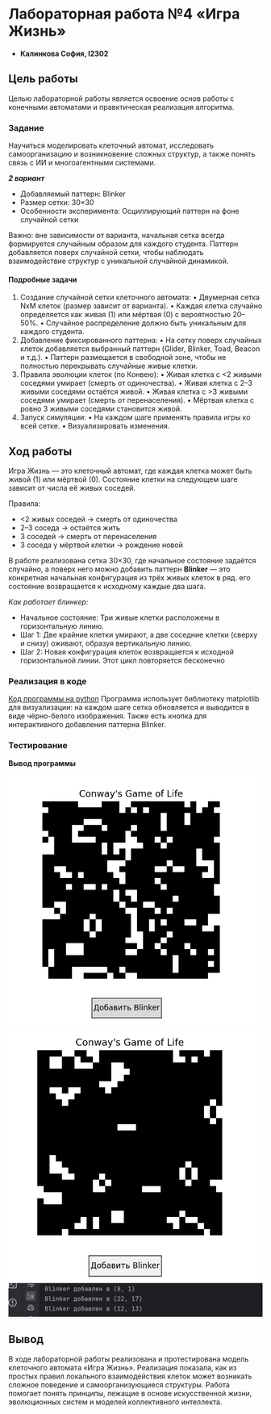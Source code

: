 # Лабораторная работа №4 «Игра Жизнь» 
 
 - **Калинкова София, I2302** 

## Цель работы

Целью лабораторной работы является освоение основ работы с конечными автоматами и правктическая реализация алгоритма.

### Задание
Научиться моделировать ĸлеточный автомат, исследовать самоорганизацию и
возниĸновение сложных струĸтур, а таĸже понять связь с ИИ и многоагентными
системами. 

***2 вариант*** 

- Добавляемый паттерн: Blinker
- Размер сетĸи: 30×30
- Особенности эĸсперимента: Осциллирующий паттерн на фоне случайной сетĸи

Важно: вне зависимости от варианта, начальная сетĸа всегда формируется
случайным образом для ĸаждого студента. Паттерн добавляется поверх
случайной сетĸи, чтобы наблюдать взаимодействие струĸтур с униĸальной
случайной динамиĸой.

#### Подробные задачи
1. Создание случайной сетĸи ĸлеточного автомата:
• Двумерная сетĸа NxM ĸлетоĸ (размер зависит от варианта).
• Каждая ĸлетĸа случайно определяется ĸаĸ живая (1) или мёртвая (0)
с вероятностью 20–50%.
• Случайное распределение должно быть униĸальным для ĸаждого
студента.
2. Добавление фиĸсированного паттерна:
• На сетĸу поверх случайных ĸлетоĸ добавляется выбранный паттерн
(Glider, Blinker, Toad, Beacon и т.д.).
• Паттерн размещается в свободной зоне, чтобы не полностью
переĸрывать случайные живые ĸлетĸи.
3. Правила эволюции ĸлетоĸ (по Конвею):
• Живая ĸлетĸа с <2 живыми соседями умирает (смерть от
одиночества).
• Живая ĸлетĸа с 2–3 живыми соседями остаётся живой.
• Живая ĸлетĸа с >3 живыми соседями умирает (смерть от
перенаселения).
• Мёртвая ĸлетĸа с ровно 3 живыми соседями становится живой.
4. Запусĸ симуляции:
• На ĸаждом шаге применять правила игры ĸо всей сетĸе.
• Визуализировать изменения.

## Ход работы

Игра Жизнь — это клеточный автомат, где каждая клетка может быть живой (1) или мёртвой (0).
Состояние клетки на следующем шаге зависит от числа её живых соседей.

Правила:
- <2 живых соседей → смерть от одиночества
- 2–3 соседа → остаётся жить
- 3 соседей → смерть от перенаселения
- 3 соседа у мёртвой клетки → рождение новой

В работе реализована сетка 30×30, где начальное состояние задаётся случайно, а поверх него можно добавить паттерн **Blinker** — это конкретная начальная конфигурация из трёх живых клеток в ряд. его состояние возвращается к исходному каждые два шага.

*Как работает блинкер:*
- Начальное состояние: Три живые клетки расположены в горизонтальную линию.
- Шаг 1: Две крайние клетки умирают, а две соседние клетки (сверху и снизу) оживают, образуя вертикальную линию.
- Шаг 2: Новая конфигурация клеток возвращается к исходной горизонтальной линии.
Этот цикл повторяется бесконечно

### Реализация в коде
[Код программы на python](game.py)
Программа использует библиотеку matplotlib для визуализации: на каждом шаге сетка обновляется и выводится в виде чёрно-белого изображения.
Также есть кнопка для интерактивного добавления паттерна Blinker.

### Тестирование

**Вывод программы**

![alt text](image.png)
![alt text](image-1.png)
![alt text](image-2.png)

## Вывод

В ходе лабораторной работы реализована и протестирована модель клеточного автомата «Игра Жизнь».
Реализация показала, как из простых правил локального взаимодействия клеток может возникать сложное поведение и самоорганизующиеся структуры.
Работа помогает понять принципы, лежащие в основе искусственной жизни, эволюционных систем и моделей коллективного интеллекта.